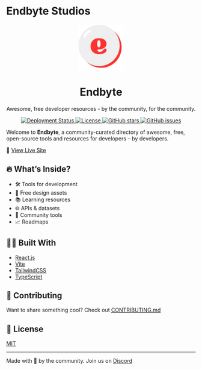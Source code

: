 # Endbyte Studios

<p align="center">
  <img src="public/logo.png" width="120" alt="Endbyte Logo">
</p>

<h1 align="center">Endbyte</h1>
<p align="center">
Awesome, free developer resources - by the community, for the community.
</p>

<p align="center">
  <a href="https://github.com/EndByteStudios/endbytestudios.github.io/actions">
    <img src="https://github.com/EndByteStudios/endbytestudios.github.io/actions/workflows/deploy.yml/badge.svg" alt="Deployment Status" />
  </a>
  <a href="https://github.com/EndByteStudios/endbytestudios.github.io/blob/main/LICENSE">
    <img src="https://img.shields.io/github/license/EndByteStudios/endbytestudios.github.io?style=flat-square" alt="License">
  </a>
  <a href="https://github.com/EndByteStudios/endbytestudios.github.io/stargazers">
    <img src="https://img.shields.io/github/stars/EndByteStudios/endbytestudios.github.io?style=flat-square" alt="GitHub stars">
  </a>
  <a href="https://github.com/EndByteStudios/endbytestudios.github.io/issues">
    <img src="https://img.shields.io/github/issues/EndByteStudios/endbytestudios.github.io?style=flat-square" alt="GitHub issues">
  </a>
</p>

Welcome to **Endbyte**, a community-curated directory of awesome, free, open-source tools and resources for developers – by developers.

🚀 [View Live Site](https://endbytestudios.github.io/)

## 🔥 What’s Inside?

- 🛠️ Tools for development
- 🎨 Free design assets
- 📚 Learning resources
- 🌐 APIs & datasets
- 🧠 Community tools
- 📈 Roadmaps

## 🧑‍💻 Built With

- [React.js](https://reactjs.org)
- [Vite](https://vitejs.dev)
- [TailwindCSS](https://tailwindcss.com)
- [TypeScript](https://www.typescriptlang.org)

## 🤝 Contributing

Want to share something cool? Check out [CONTRIBUTING.md](CONTRIBUTING.md)

## 📄 License

[MIT](LICENSE)

---

Made with 💙 by the community. Join us on [Discord](https://discord.gg/YOUR_INVITE_LINK)
